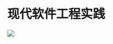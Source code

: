 # 现代软件工程实践

![](https://github.com/Mr-Wuben/img/blob/master/GL2%7BK26%5DZ%7DNMIOD~P%602O%5BDL.png?raw=true)


